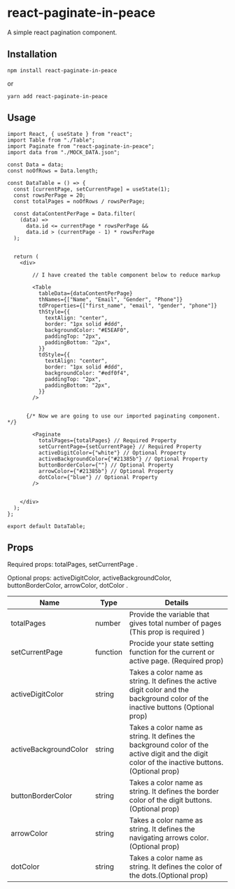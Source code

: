 # react-paginate-in-peace

A simple react pagination component.

## Installation

    npm install react-paginate-in-peace

or

    yarn add react-paginate-in-peace

## Usage

```
import React, { useState } from "react";
import Table from "./Table";
import Paginate from "react-paginate-in-peace";
import data from "./MOCK_DATA.json";

const Data = data;
const noOfRows = Data.length;

const DataTable = () => {
  const [currentPage, setCurrentPage] = useState(1);
  const rowsPerPage = 20;
  const totalPages = noOfRows / rowsPerPage;

  const dataContentPerPage = Data.filter(
    (data) =>
      data.id <= currentPage * rowsPerPage &&
      data.id > (currentPage - 1) * rowsPerPage
  );


  return (
    <div>

        // I have created the table component below to reduce markup

        <Table
          tableData={dataContentPerPage}
          thNames={["Name", "Email", "Gender", "Phone"]}
          tdProperties={["first_name", "email", "gender", "phone"]}
          thStyle={{
            textAlign: "center",
            border: "1px solid #ddd",
            backgroundColor: "#E5EAF0",
            paddingTop: "2px",
            paddingBottom: "2px",
          }}
          tdStyle={{
            textAlign: "center",
            border: "1px solid #ddd",
            backgroundColor: "#edf0f4",
            paddingTop: "2px",
            paddingBottom: "2px",
          }}
        />


      {/* Now we are going to use our imported paginating component. */}

        <Paginate
          totalPages={totalPages} // Required Property
          setCurrentPage={setCurrentPage} // Required Property
          activeDigitColor={"white"} // Optional Property
          activeBackgroundColor={"#21385b"} // Optional Property
          buttonBorderColor={""} // Optional Property
          arrowColor={"#21385b"} // Optional Property
          dotColor={"blue"} // Optional Property
        />


    </div>
  );
};

export default DataTable;
```

## Props

Required props: totalPages, setCurrentPage .

Optional props: activeDigitColor, activeBackgroundColor, buttonBorderColor, arrowColor, dotColor .

| Name                  | Type     | Details                                                                                                                                        |
| --------------------- | -------- | ---------------------------------------------------------------------------------------------------------------------------------------------- |
| totalPages            | number   | Provide the variable that gives total number of pages (This prop is required )                                                                 |
| setCurrentPage        | function | Procide your state setting function for the current or active page. (Required prop)                                                            |
| activeDigitColor      | string   | Takes a color name as string. It defines the active digit color and the background color of the inactive buttons (Optional prop)               |
| activeBackgroundColor | string   | Takes a color name as string. It defines the background color of the active digit and the digit color of the inactive buttons. (Optional prop) |
| buttonBorderColor     | string   | Takes a color name as string. It defines the border color of the digit buttons. (Optional prop)                                                |
| arrowColor            | string   | Takes a color name as string. It defines the navigating arrows color.(Optional prop)                                                           |
| dotColor              | string   | Takes a color name as string. It defines the color of the dots.(Optional prop)                                                                 |
